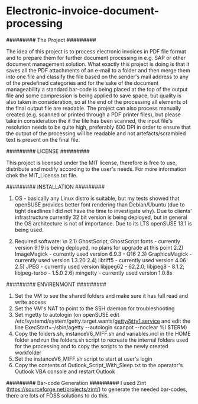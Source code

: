 # Electronic-invoice-document-processing
######### The Project #########

The idea of this project is to process electronic invoices in PDF file format and to prepare them for further document processing in e.g. SAP or other document management solution. What exactly this project is doing is that
it saves all the PDF attachments of an e-mail to a folder and then merge them into one file and classify the file based on the sender's mail address to any of the predefined categories and for the sake of the document manageability 
a standard bar-code is being placed at the top of the output file and some compression is being applied to save space, but quality is also taken in consideration, so at the end of the processing all elements of the final output file are readable.
The project can also process manually created (e.g. scanned or printed through a PDF printer files), but please take in consideration the if the file has been scanned, the input file's resolution needs to be quite high, preferably 600 DPI
in order to ensure that the output of the processing will be readable and not artefacts/scrambled text is present on the final file.

######### LICENSE #########

This project is licensed under the MIT license, therefore is free to use, distribute and modify according to the user's needs. For more information chek the MIT_License.txt file.


######### INSTALLATION #########
1) OS - basically any Linux distro is suitable, but my tests showed that openSUSE provides better font rendering than Debian/Ubuntu (due to tight deadlines I did not have the time to investigate why). Due to clients' infrastructure 
currently 32 bit version is being deployed, but in general the OS architecture is not of importance. Due to its LTS openSUSE 13.1 is being used.

2) Required software: \n
2.1) GhostScript, GhostScript fonts - currently version 9.19 is being deployed, no plans for upgrade at this point
2.2) ImageMagick - currently used version 6.9.3 - Q16
2.3) GraphicsMagick - currently used version 1.3.20
2.4) libtiff5 -  currently used version 4.06
2.5) JPEG -  currently used version libjpeg62 - 62.2.0; libjpeg8 - 8.1.2; libjpeg-turbo - 1.5.0
2.6) mingetty -  currently used version 1.0.8s

######### ENVIRENMONT #########
1) Set the VM to see the shared folders and make sure it has full read and write access
2) Set the VM's NAT to point to the SSH daemon for troubleshooting
3) Set mgetty to autologin (on openSUSE edit /etc/systemd/system/getty.target.wants/getty@tty1.service and edit the line ExecStart=-/sbin/agetty --autologin scanpot --noclear %I $TERM)
5) Copy the folders.sh, instanceV6_MIFF.sh and variables.incl in the HOME folder and run the folders.sh script to recreate the internal folders used for the processing and to copy the scripts to the newly created workfolder
6) Set the instanceV6_MIFF.sh script to start at user's login
7) Copy the contents of Outlook_Script_With_Sleep.txt to the operator's Outlook VBA console and restart Outlook

######### Bar-code Generation #########
I used Zint (https://sourceforge.net/projects/zint/) to generate the needed bar-codes, there are lots of FOSS solutions to do this.
